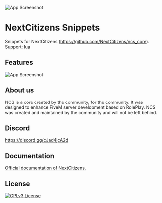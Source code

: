![App Screenshot](https://cdn.discordapp.com/attachments/862693343358877727/979757385520381984/Nouveau_projet_17.png)

# NextCitizens Snippets

Snippets for NextCitizens (https://github.com/NextCitizens/ncs_core). Support: lua

## Features

![App Screenshot](https://cdn.discordapp.com/attachments/929070459104952400/979789433672966154/unknown_2022.05.27-18.51.gif)

## About us

NCS is a core created by the community, for the community. It was designed to enhance FiveM server development based on RolePlay. NCS was created and maintained by the community and will not be left behind.

## Discord 

https://discord.gg/cJad4jcA2d

## Documentation

[Official documentation of NextCitizens.](https://nextcitizens.net)


## License

[![GPLv3 License](https://img.shields.io/badge/License-GPL%20v3-yellow.svg)](https://github.com/ach-git/NextCitizens-Snippets/blob/main/LICENSE)